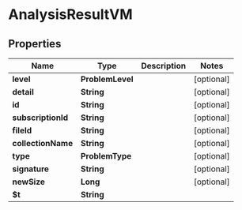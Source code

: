

# AnalysisResultVM


## Properties

| Name | Type | Description | Notes |
|------------ | ------------- | ------------- | -------------|
|**level** | **ProblemLevel** |  |  [optional] |
|**detail** | **String** |  |  [optional] |
|**id** | **String** |  |  [optional] |
|**subscriptionId** | **String** |  |  [optional] |
|**fileId** | **String** |  |  [optional] |
|**collectionName** | **String** |  |  [optional] |
|**type** | **ProblemType** |  |  [optional] |
|**signature** | **String** |  |  [optional] |
|**newSize** | **Long** |  |  [optional] |
|**$t** | **String** |  |  |



